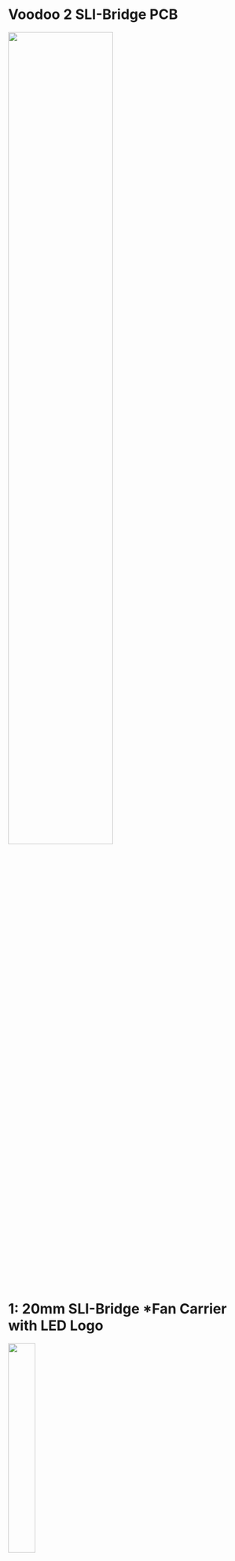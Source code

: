 # Voodoo 2 SLI-Bridge PCB

<img src="https://github.com/MagicPhase/Voodoo-2-SLI-Bridge-PCB/assets/104283546/f8085882-1d4e-4362-ad00-a885498f72ab" width=65% height=65%><br>

# 1: 20mm SLI-Bridge *Fan Carrier with LED Logo<br>
<img src="https://github.com/MagicPhase/Voodoo-2-SLI-Bridge-PCB/assets/104283546/ec9efb5c-6200-4ec8-bff4-0318c89426ba" width=33% height=33%><br>
### [VOODOO2_SLI_20MM_FAN_CARRIER.zip](https://github.com/MagicPhase/Voodoo-2-SLI-Bridge-PCB/blob/main/GERBER/20MM/VOODOO2_SLI_20MM_FAN_CARRIER.zip) - Production Gerber file.<br>
###  ! Important to OPT OUT of manufacturer serialization ! Otherwise, you may get an ugly serial number across the PCB face. Check with your manufacture. 


Requirements:

* 2 x 40mm 12V fans.
* 2 x 34 pin (2 x 17) Female header. If using a "keyed" header, be aware of the pin 1 location! [https://www.digikey.com/en/products/detail/sullins-connector-solutions/SFH11-PBPC-D17-ST-BK/1990092](https://www.digikey.com/en/products/detail/sullins-connector-solutions/SFH11-PBPC-D17-ST-BK/1990092)
* 8 x LEDs (PN: 155124RS73200) surface mount right-angle type. [https://www.digikey.com/en/products/detail/w%C3%BCrth-elektronik/155124RS73200/4490041](https://www.digikey.com/en/products/detail/w%C3%BCrth-elektronik/155124RS73200/4490041)
* 2 x 0805 SMD resistors. (220 ohms for 4 LED chain on 12V)
* 2 x Right-Angle 3 pin 2.54mm pitch pin header. (Top fan header connections - [https://www.sparkfun.com/products/18986](https://www.sparkfun.com/products/18986))
* 1 x JST HX (2.54mm pitch 3 pin bottom side header) main power connection. Any standard 3-pin socket or pin header will work, just beware of polarity.
* * [https://www.digikey.com/en/products/detail/molex/0022232031/26669](https://www.digikey.com/en/products/detail/molex/0022232031/26669)
  * or
  * [https://www.digikey.com/en/products/detail/jst-sales-america-inc/B3B-XH-A/1651046](https://www.digikey.com/en/products/detail/jst-sales-america-inc/B3B-XH-A/1651046)
  * Don't forget to plan how to get power to the PCB. (3 pin fan cable, female to female or make a cable for the JST connector you choose!)
   
# 2: 20mm SLI-Bridge LED Logo<br>

|![20mm_Q1](https://github.com/MagicPhase/Voodoo-2-SLI-Bridge-PCB/assets/104283546/fa047c34-f674-4634-a540-4a44aada0724) [QUAKE](https://github.com/MagicPhase/Voodoo-2-SLI-Bridge-PCB/blob/main/GERBER/20MM/VOODOO2_SLI_20MM_QUAKE.zip)|![20mm_Q2](https://github.com/MagicPhase/Voodoo-2-SLI-Bridge-PCB/assets/104283546/28d678ae-c723-4ccd-8f75-d75a4827fb38) [QUAKE2](https://github.com/MagicPhase/Voodoo-2-SLI-Bridge-PCB/blob/main/GERBER/20MM/VOODOO2_SLI_20MM_QUAKE2.zip)|![20mm_D1](https://github.com/MagicPhase/Voodoo-2-SLI-Bridge-PCB/assets/104283546/eef26bc8-83bf-41f3-8d65-21244890fece) [DOOM](https://github.com/MagicPhase/Voodoo-2-SLI-Bridge-PCB/blob/main/GERBER/20MM/VOODOO2_SLI_20MM_DOOM.zip)|![20mm_D2](https://github.com/MagicPhase/Voodoo-2-SLI-Bridge-PCB/assets/104283546/8a9c2d1a-013e-4919-aea9-5a53acbdc786) [DOOM2](https://github.com/MagicPhase/Voodoo-2-SLI-Bridge-PCB/blob/main/GERBER/20MM/VOODOO2_SLI_20MM_DOOM2.zip)|
| :---: | :---: | :---: | :---: |

###  ! Important to OPT OUT of manufacturer serialization ! Otherwise, you may get an ugly serial number across the PCB face. Check with your manufacture. 

Requirements:

* 2 x 34 pin (2 x 17) Female header. If using a "keyed" header, be aware of the pin 1 location! [https://www.digikey.com/en/products/detail/sullins-connector-solutions/SFH11-PBPC-D17-ST-BK/1990092](https://www.digikey.com/en/products/detail/sullins-connector-solutions/SFH11-PBPC-D17-ST-BK/1990092)
* 8 x LEDs (9 LEDs for the QUAKE2 bridge!) (PN: 155124RS73200) surface mount right-angle type. [https://www.digikey.com/en/products/detail/w%C3%BCrth-elektronik/155124RS73200/4490041](https://www.digikey.com/en/products/detail/w%C3%BCrth-elektronik/155124RS73200/4490041)
* 2 x 0805 SMD resistors. (220 ohms for 4 LED chain on 12V) - (QUAKE2 sub one resistor for 120 ohm on the 5 LED chain!)
* 1 x JST ZH 2 pin SMD socket - [https://www.digikey.com/en/products/detail/jst-sales-america-inc/S2B-ZR-SM4A-TF/926600](https://www.digikey.com/en/products/detail/jst-sales-america-inc/S2B-ZR-SM4A-TF/926600). You'll need a female ZH to 3 pin fan header cable to power the LEDs. Be aware and double-check polarity!

# 3: 40mm SLI-Bridge (1 PCI Spacer) No LED<br>
Requirements:

# 4: 60mm SLI-Bridge (2 PCI Spacer) LED Logo<br>
<img src="https://github.com/MagicPhase/Voodoo-2-SLI-Bridge-PCB/assets/104283546/d9a71dea-862d-4164-8de2-353da02f2abb" width=25% height=25%><br>

### [VOODOO2_SLI_60MM_ANIMATED_v1.1.zip](https://github.com/MagicPhase/Voodoo-2-SLI-Bridge-PCB/blob/main/GERBER/60MM/VOODOO2_SLI_60MM_ANIMATED_v1.1.zip)

Demo video - [https://www.youtube.com/watch?v=B25BmlSav9U](https://www.youtube.com/watch?v=B25BmlSav9U)

Once assembled, use an ISP programmer like [https://www.sparkfun.com/products/9825](https://www.sparkfun.com/products/9825) or Arduino Uno setup for ISP programming.

###  ! Important to OPT OUT of manufacturer serialization ! Otherwise, you may get an ugly serial number across the PCB face. Check with your manufacture. 

Requirements:

* 2 x 34 pin (2 x 17) Female header. If using a "keyed" header, be aware of the pin 1 location! [https://www.digikey.com/en/products/detail/sullins-connector-solutions/SFH11-PBPC-D17-ST-BK/1990092](https://www.digikey.com/en/products/detail/sullins-connector-solutions/SFH11-PBPC-D17-ST-BK/1990092)
* 8 x 4691 neopixle LED. [https://www.digikey.com/en/products/detail/adafruit-industries-llc/4691/13170955](https://www.digikey.com/en/products/detail/adafruit-industries-llc/4691/13170955)
* 1 x 0805 10uf 25v SMD Ceramic Capacitor. [https://www.digikey.com/en/products/detail/murata-electronics/GRM21BC71E106ME11L/5027582](https://www.digikey.com/en/products/detail/murata-electronics/GRM21BC71E106ME11L/5027582)
* 3 x 0603 1uf 10v SMD Ceramic Capacitor. [https://www.digikey.com/en/products/detail/samsung-electro-mechanics/CL10B105KP8NNNC/3887604](https://www.digikey.com/en/products/detail/samsung-electro-mechanics/CL10B105KP8NNNC/3887604)
* 1 x 0402 50ohm SMD resistor. [https://www.digikey.com/en/products/detail/yageo/AC0402JR-0750RL/5895686](https://www.digikey.com/en/products/detail/yageo/AC0402JR-0750RL/5895686)
* 1 x 5V regulator AMS1117-5.0 or equivalent (SOT-223). [https://www.amazon.com/Bridgold-AMS1117-5-0-AMS1117-5-0V-Regulator-Voltage/dp/B07NYQHQSJ](https://www.amazon.com/Bridgold-AMS1117-5-0-AMS1117-5-0V-Regulator-Voltage/dp/B07NYQHQSJ)
* 1 x ATTINY85-20MU microcontroller. [https://www.mouser.com/ProductDetail/556-ATTINY85-20MU](https://www.mouser.com/ProductDetail/556-ATTINY85-20MU)
* 1 x JST ZH 2 pin SMD socket - [https://www.digikey.com/en/products/detail/jst-sales-america-inc/S2B-ZR-SM4A-TF/926600](https://www.digikey.com/en/products/detail/jst-sales-america-inc/S2B-ZR-SM4A-TF/926600). You'll need a female ZH to 3 pin fan header cable to power the LEDs. Be aware and double-check polarity!

